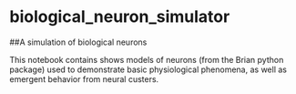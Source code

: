 # biological_neuron_simulator
##A simulation of biological neurons

This notebook contains shows models of neurons (from the Brian python package) used to demonstrate basic physiological phenomena, as well as emergent behavior from neural custers.
